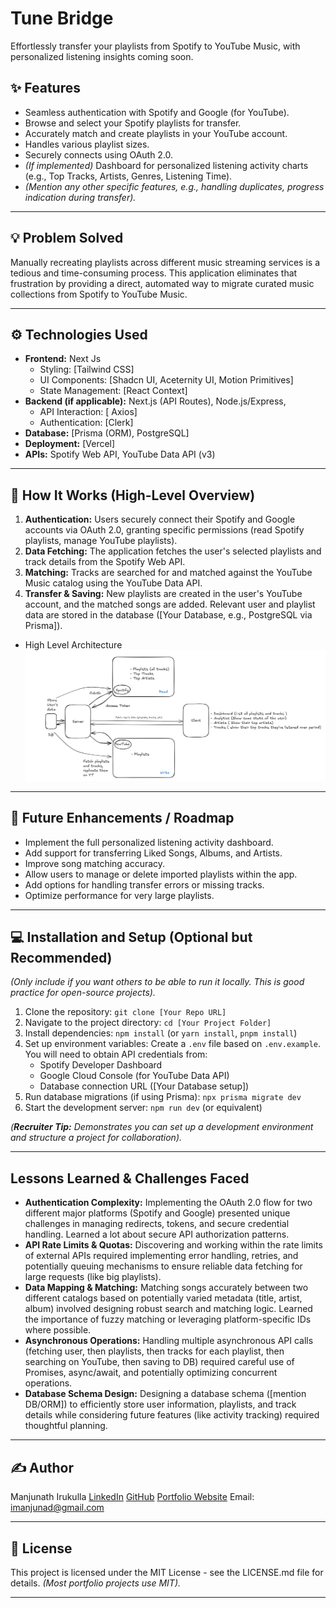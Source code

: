 # Tune Bridge

Effortlessly transfer your playlists from Spotify to YouTube Music, with personalized listening insights coming soon.

## ✨ Features

* Seamless authentication with Spotify and Google (for YouTube).
* Browse and select your Spotify playlists for transfer.
* Accurately match and create playlists in your YouTube account.
* Handles various playlist sizes.
* Securely connects using OAuth 2.0.
* *(If implemented)* Dashboard for personalized listening activity charts (e.g., Top Tracks, Artists, Genres, Listening Time).
* *(Mention any other specific features, e.g., handling duplicates, progress indication during transfer).*
<!-- 
---

<!-- ## 🚀 Live Demo

Experience it live! [Link to your deployed application]

*(**Recruiter Tip:** A live demo is CRUCIAL. Make this link prominent).*
*(Consider adding a GIF or screenshots here as well for a quick visual showcase).*

![Screenshot 1: Connect Page](link-to-screenshot1.png)
![Screenshot 2: Playlist Selection](link-to-screenshot2.png)
![Screenshot 3: Dashboard Sneak Peek (if charts implemented)](link-to-screenshot3.png) --> 

---

## 💡 Problem Solved

Manually recreating playlists across different music streaming services is a tedious and time-consuming process. This application eliminates that frustration by providing a direct, automated way to migrate curated music collections from Spotify to YouTube Music.


---

## ⚙️ Technologies Used

* **Frontend:** Next Js
    * Styling: [Tailwind CSS]
    * UI Components: [Shadcn UI, Aceternity UI, Motion Primitives]
    * State Management: [React Context]
* **Backend (if applicable):** Next.js (API Routes), Node.js/Express,
    * API Interaction: [ Axios]
    * Authentication: [Clerk]
* **Database:** [Prisma (ORM), PostgreSQL]
* **Deployment:** [Vercel]
* **APIs:** Spotify Web API, YouTube Data API (v3)


---

## 🧠 How It Works (High-Level Overview)

1.  **Authentication:** Users securely connect their Spotify and Google accounts via OAuth 2.0, granting specific permissions (read Spotify playlists, manage YouTube playlists).
2.  **Data Fetching:** The application fetches the user's selected playlists and track details from the Spotify Web API.
3.  **Matching:** Tracks are searched for and matched against the YouTube Music catalog using the YouTube Data API.
4.  **Transfer & Saving:** New playlists are created in the user's YouTube account, and the matched songs are added. Relevant user and playlist data are stored in the database ([Your Database, e.g., PostgreSQL via Prisma]).
<!-- 5.  **(If applicable)** **Data Analysis:** Stored listening data is processed to generate personalized charts and insights displayed on the user dashboard. -->
- High Level Architecture
![High Level Architecture](./HighLevelArch.png)
---

## 🚧 Future Enhancements / Roadmap

* Implement the full personalized listening activity dashboard.
* Add support for transferring Liked Songs, Albums, and Artists.
* Improve song matching accuracy.
* Allow users to manage or delete imported playlists within the app.
* Add options for handling transfer errors or missing tracks.
* Optimize performance for very large playlists.


---

## 💻 Installation and Setup (Optional but Recommended)

*(Only include if you want others to be able to run it locally. This is good practice for open-source projects).*

1.  Clone the repository: `git clone [Your Repo URL]`
2.  Navigate to the project directory: `cd [Your Project Folder]`
3.  Install dependencies: `npm install` (or `yarn install`, `pnpm install`)
4.  Set up environment variables: Create a `.env` file based on `.env.example`. You will need to obtain API credentials from:
    * Spotify Developer Dashboard
    * Google Cloud Console (for YouTube Data API)
    * Database connection URL ([Your Database setup])
5.  Run database migrations (if using Prisma): `npx prisma migrate dev`
6.  Start the development server: `npm run dev` (or equivalent)

*(**Recruiter Tip:** Demonstrates you can set up a development environment and structure a project for collaboration).*

---

## Lessons Learned & Challenges Faced


* **Authentication Complexity:** Implementing the OAuth 2.0 flow for two different major platforms (Spotify and Google) presented unique challenges in managing redirects, tokens, and secure credential handling. Learned a lot about secure API authorization patterns.
* **API Rate Limits & Quotas:** Discovering and working within the rate limits of external APIs required implementing error handling, retries, and potentially queuing mechanisms to ensure reliable data fetching for large requests (like big playlists).
* **Data Mapping & Matching:** Matching songs accurately between two different catalogs based on potentially varied metadata (title, artist, album) involved designing robust search and matching logic. Learned the importance of fuzzy matching or leveraging platform-specific IDs where possible.
* **Asynchronous Operations:** Handling multiple asynchronous API calls (fetching user, then playlists, then tracks for each playlist, then searching on YouTube, then saving to DB) required careful use of Promises, async/await, and potentially optimizing concurrent operations.
* **Database Schema Design:** Designing a database schema ([mention DB/ORM]) to efficiently store user information, playlists, and track details while considering future features (like activity tracking) required thoughtful planning.


---

## ✍️ Author

Manjunath Irukulla 
[LinkedIn](https://www.linkedin.com/in/irumanjunath/])
[GitHub](https://github.com/yoursmanjunad) 
[Portfolio Website](https://www.manjunath.live/)
Email: imanjunad@gmail.com

---

## 📄 License

This project is licensed under the MIT License - see the LICENSE.md file for details. *(Most portfolio projects use MIT).*

---